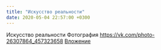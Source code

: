 ```yaml
---
title: "Искусство реальности"
date: 2020-05-04 22:57:00 +0300
---
```


Искусство реальности
Фотография
<a class="vk-attach" href="https://vk.com/photo-26307864_457323658">https://vk.com/photo-26307864_457323658</a>
<a class="vk-attach" href="https://vk.com/photo-26307864_457323658">Вложение</a>
